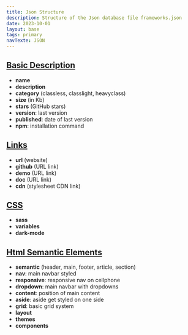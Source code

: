 ```yaml
---
title: Json Structure
description: Structure of the Json database file frameworks.json
date: 2023-10-01
layout: base
tags: primary
navTexte: JSON
---
```

## [Basic Description](/presentation/description/)
- **name**
- **description**
- **category** (classless, classlight, heavyclass)
- **size** (in Kb)
- **stars** (GitHub stars)
- **version**: last version
- **published**: date of last version
- **npm**: installation command

## [Links](/presentation/links/)
- **url** (website)
- **github** (URL link)
- **demo** (URL link)
- **doc** (URL link)
- **cdn** (stylesheet CDN link)

## [CSS](/presentation/css/)
- **sass**
- **variables**
- **dark-mode**

## [Html Semantic Elements](/presentation/semantic/)
- **semantic** (header, main, footer, article, section)
- **nav**: main navbar styled
- **responsive**: responsive nav on cellphone
- **dropdown**: main navbar with dropdowns
- **content**: position of main content
- **aside**: aside get styled on one side
- **grid**: basic grid system
- **layout**
- **themes**
- **components**